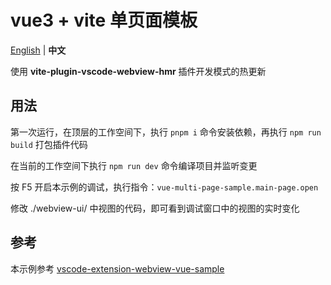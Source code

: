 # vue3 + vite 单页面模板

[English](./README.md) | **中文**

使用 **vite-plugin-vscode-webview-hmr** 插件开发模式的热更新

## 用法

第一次运行，在顶层的工作空间下，执行 `pnpm i` 命令安装依赖，再执行 `npm run build` 打包插件代码

在当前的工作空间下执行 `npm run dev` 命令编译项目并监听变更

按 F5 开启本示例的调试，执行指令：`vue-multi-page-sample.main-page.open`

修改 ./webview-ui/ 中视图的代码，即可看到调试窗口中的视图的实时变化

## 参考

本示例参考 [vscode-extension-webview-vue-sample](https://github.com/TangGuoNiuBi/vscode-extension-webview-vue-sample)
